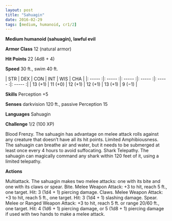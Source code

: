 ```yaml
---
layout: post
title: "Sahuagin"
date: 2016-02-29
tags: [medium, humanoid, cr1/2]
---
```


**Medium humanoid (sahuagin), lawful evil**

**Armor Class** 12 (natural armor)

**Hit Points** 22 (4d8 + 4)

**Speed** 30 ft., swim 40 ft.

|   STR   |   DEX   |   CON   |   INT   |   WIS   |   CHA   |
|: ----- :|: ----- :|: ----- :|: ----- :|: ----- :|: ----- :|
| 13 (+1) | 11 (+0) | 12 (+1) | 12 (+1) | 13 (+1) | 9 (−1) |

**Skills** Perception +5 

**Senses** darkvision 120 ft., passive Perception 15 

**Languages** Sahuagin 

**Challenge** 1/2 (100 XP)

Blood Frenzy. The sahuagin has advantage on melee attack rolls against any creature that doesn’t have all its hit points. Limited Amphibiousness. The sahuagin can breathe air and water, but it needs to be submerged at least once every 4 hours to avoid suffocating. Shark Telepathy. The sahuagin can magically command any shark within 120 feet of it, using a limited telepathy. 

**Actions**

Multiattack. The sahuagin makes two melee attacks: one with its bite and one with its claws or spear. Bite. Melee Weapon Attack: +3 to hit, reach 5 ft., one target. Hit: 3 (1d4 + 1) piercing damage. Claws. Melee Weapon Attack: +3 to hit, reach 5 ft., one target. Hit: 3 (1d4 + 1) slashing damage. Spear. Melee or Ranged Weapon Attack: +3 to hit, reach 5 ft. or range 20/60 ft., one target. Hit: 4 (1d6 + 1) piercing damage, or 5 (1d8 + 1) piercing damage if used with two hands to make a melee attack.